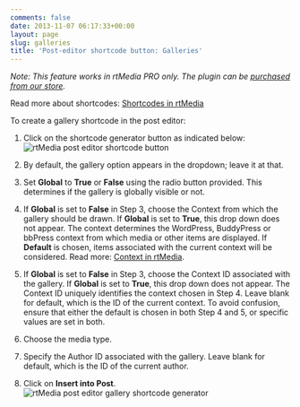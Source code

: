 ```yaml
---
comments: false
date: 2013-11-07 06:17:33+00:00
layout: page
slug: galleries
title: 'Post-editor shortcode button: Galleries'
---
```


_Note: This feature works in rtMedia PRO only. The plugin can be [purchased from our store](https://rtcamp.com/store/rtmedia-pro/)._

Read more about shortcodes: [Shortcodes in rtMedia](https://rtcamp.com/rtmedia/docs/common/shortcodes/)

To create a gallery shortcode in the post editor:



	
  1. Click on the shortcode generator button as indicated below:![rtMedia post editor shortcode button](https://rtcamp.com/wp-content/uploads/2013/11/image17.png)

	
  2. By default, the gallery option appears in the dropdown; leave it at that.

	
  3. Set **Global** to **True** or **False** using the radio button provided. This determines if the gallery is globally visible or not.

	
  4. If **Global** is set to **False** in Step 3, choose the Context from which the gallery should be drawn. If **Global** is set to **True**, this drop down does not appear. The context determines the WordPress, BuddyPress or bbPress context from which media or other items are displayed. If **Default** is chosen, items associated with the current context will be considered. Read more: [Context in rtMedia](https://rtcamp.com/rtmedia/docs/core-concepts/context/).

	
  5. If **Global** is set to **False** in Step 3, choose the Context ID associated with the gallery. If **Global** is set to **True**, this drop down does not appear. The Context ID uniquely identifies the context chosen in Step 4. Leave blank for default, which is the ID of the current context.
To avoid confusion, ensure that either the default is chosen in both Step 4 and 5, or specific values are set in both.

	
  6. Choose the media type.

	
  7. Specify the Author ID associated with the gallery. Leave blank for default, which is the ID of the current author.

	
  8. Click on **Insert into Post**.
![rtMedia post editor gallery shortcode generator](https://rtcamp.com/wp-content/uploads/2013/11/image18.png)


